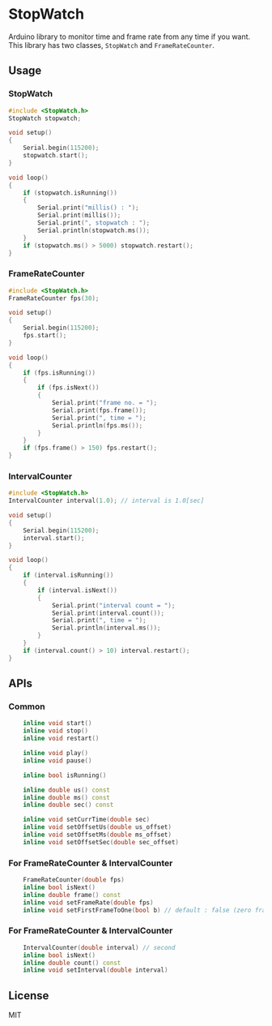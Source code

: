 # StopWatch
Arduino library to monitor time and frame rate from any time if you want.
This library has two classes, `StopWatch` and `FrameRateCounter`.

## Usage

### StopWatch

``` C++
#include <StopWatch.h>
StopWatch stopwatch;

void setup()
{
    Serial.begin(115200);
    stopwatch.start();
}

void loop()
{
    if (stopwatch.isRunning())
    {
        Serial.print("millis() : ");
        Serial.print(millis());
        Serial.print(", stopwatch : ");
        Serial.println(stopwatch.ms());
    }
    if (stopwatch.ms() > 5000) stopwatch.restart();
}
```

### FrameRateCounter

``` C++
#include <StopWatch.h>
FrameRateCounter fps(30);

void setup()
{
    Serial.begin(115200);
    fps.start();
}

void loop()
{
    if (fps.isRunning())
    {
        if (fps.isNext())
        {
            Serial.print("frame no. = ");
            Serial.print(fps.frame());
            Serial.print(", time = ");
            Serial.println(fps.ms());
        }
    }
    if (fps.frame() > 150) fps.restart();
}
```

### IntervalCounter

``` C++
#include <StopWatch.h>
IntervalCounter interval(1.0); // interval is 1.0[sec]

void setup()
{
    Serial.begin(115200);
    interval.start();
}

void loop()
{
    if (interval.isRunning())
    {
        if (interval.isNext())
        {
            Serial.print("interval count = ");
            Serial.print(interval.count());
            Serial.print(", time = ");
            Serial.println(interval.ms());
        }
    }
    if (interval.count() > 10) interval.restart();
}
```

## APIs

### Common

``` C++
    inline void start()
    inline void stop()
    inline void restart()

    inline void play()
    inline void pause()

    inline bool isRunning()

    inline double us() const
    inline double ms() const
    inline double sec() const

    inline void setCurrTime(double sec)
    inline void setOffsetUs(double us_offset)
    inline void setOffsetMs(double ms_offset)
    inline void setOffsetSec(double sec_offset)
```

### For FrameRateCounter & IntervalCounter

``` C++
    FrameRateCounter(double fps)
    inline bool isNext()
    inline double frame() const
    inline void setFrameRate(double fps)
    inline void setFirstFrameToOne(bool b) // default : false (zero frame is first frame no.)
```

### For FrameRateCounter & IntervalCounter

``` C++
    IntervalCounter(double interval) // second
    inline bool isNext()
    inline double count() const
    inline void setInterval(double interval)
```


## License

MIT
